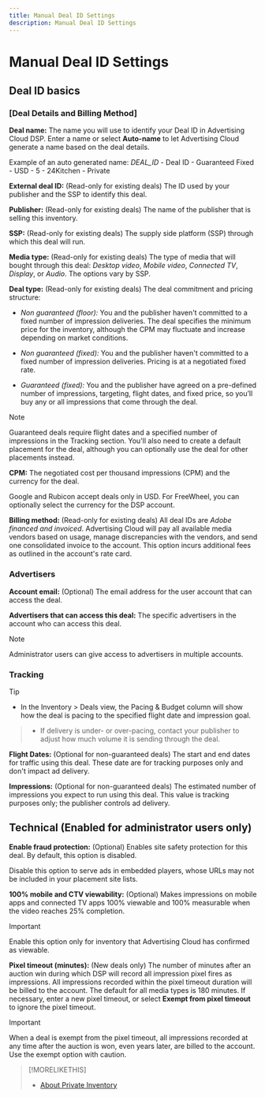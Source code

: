 ```yaml
---
title: Manual Deal ID Settings
description: Manual Deal ID Settings
---
```

# Manual Deal ID Settings

## Deal ID basics

### [Deal Details and Billing Method]

**Deal name:**  The name you will use to identify your Deal ID in Advertising Cloud DSP. Enter a name or select **Auto-name** to let Advertising Cloud generate a name based on the deal details.

Example of an auto generated name: *DEAL_ID* - Deal ID - Guaranteed Fixed - USD - 5 - 24Kitchen - Private

**External deal ID:** (Read-only for existing deals) The ID used by your publisher and the SSP to identify this deal.

**Publisher:** (Read-only for existing deals) The name of the publisher that is selling this inventory.

**SSP:** (Read-only for existing deals) The supply side platform (SSP) through which this deal will run.

**Media type:** (Read-only for existing deals) The type of media that will bought through this deal:  *Desktop video*, *Mobile video*, *Connected TV*, *Display*, or *Audio*. The options vary by SSP.

**Deal type:** (Read-only for existing deals) The deal commitment and pricing structure:

* *Non guaranteed (floor):* You and the publisher haven't committed to a fixed number of impression deliveries. The deal specifies the minimum price for the inventory, although the CPM may fluctuate and increase depending on market conditions.

* *Non guaranteed (fixed):* You and the publisher haven't committed to a fixed number of impression deliveries. Pricing is at a negotiated fixed rate.

* *Guaranteed (fixed):*  You and the publisher have agreed on a pre-defined number of impressions, targeting, flight dates, and fixed price, so you’ll buy any or all impressions that come through the deal. 

>[!NOTE]
>
>Guaranteed deals require flight dates and a specified number of impressions in the Tracking section. You'll also need to create a default placement for the deal, although you can optionally use the deal for other placements instead.

**CPM:** The negotiated cost per thousand impressions (CPM) and the currency for the deal.

Google and Rubicon accept deals only in USD. For FreeWheel, you can optionally select the currency for the DSP account. <!-- FreeWheel is the only SSP with non-US currencies. -->

**Billing method:** (Read-only for existing deals) All deal IDs are *Adobe financed and invoiced*. Advertising Cloud will pay all available media vendors based on usage, manage discrepancies with the vendors, and send one consolidated invoice to the account. This option incurs additional fees as outlined in the account's rate card<!--[](/help/dsp/admin/rate-card-view.md)-->.

### Advertisers

**Account email:** (Optional) The email address for the user account that can access the deal.

**Advertisers that can access this deal:** The specific advertisers in the account who can access this deal.

>[!NOTE]
>
>Administrator users can give access to advertisers in multiple accounts.

### Tracking

>[!TIP]
>
>* In the Inventory > Deals view, the Pacing & Budget column will show how the deal is pacing to the specified flight date and impression goal.

>* If delivery is under- or over-pacing, contact your publisher to adjust how much volume it is sending through the deal.

**Flight Dates:** (Optional for non-guaranteed deals) The start and end dates for traffic using this deal. These date are for tracking purposes only and don't impact ad delivery.

**Impressions:** (Optional for non-guaranteed deals) The estimated number of impressions you expect to run using this deal. This value is tracking purposes only; the publisher controls ad delivery.

## Technical (Enabled for administrator users only)

**Enable fraud protection:** (Optional) Enables site safety protection for this deal. By default, this option is disabled.

Disable this option to serve ads in embedded players, whose URLs may not be included in your placement site lists.

**100% mobile and CTV viewability:** (Optional) Makes impressions on mobile apps and connected TV apps 100% viewable and 100% measurable when the video reaches 25% completion. <!-- verify this -->

>[!IMPORTANT]
>
>Enable this option only for inventory that Advertising Cloud has confirmed as viewable.

**Pixel timeout (minutes):** (New deals only) The number of minutes after an auction win during which DSP will record all impression pixel fires as impressions. All impressions recorded within the pixel timeout duration will be billed to the account. The default for all media types is 180 minutes. If necessary, enter a new pixel timeout, or select **Exempt from pixel timeout** to ignore the pixel timeout.

>[!IMPORTANT]
>
>When a deal is exempt from the pixel timeout, all impressions recorded at any time after the auction is won, even years later, are billed to the account. Use the exempt option with caution.

>[!MORELIKETHIS]
>
>* [About Private Inventory](private-inventory-about.md)
<!-- >* [Create Manual Deal ID Details](deal-id-create.md) -->
